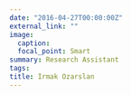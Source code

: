 ```yaml
---
date: "2016-04-27T00:00:00Z"
external_link: ""
image:
  caption: 
  focal_point: Smart
summary: Research Assistant
tags: 
title: Irmak Ozarslan
---
```

